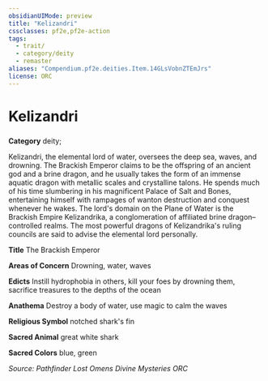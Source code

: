 ```yaml
---
obsidianUIMode: preview
title: "Kelizandri"
cssclasses: pf2e,pf2e-action
tags:
  - trait/
  - category/deity
  - remaster
aliases: "Compendium.pf2e.deities.Item.14GLsVobnZTEmJrs"
license: ORC
---
```

# Kelizandri

### 

**Category** deity; 




Kelizandri, the elemental lord of water, oversees the deep sea, waves, and drowning. The Brackish Emperor claims to be the offspring of an ancient god and a brine dragon, and he usually takes the form of an immense aquatic dragon with metallic scales and crystalline talons. He spends much of his time slumbering in his magnificent Palace of Salt and Bones, entertaining himself with rampages of wanton destruction and conquest whenever he wakes. The lord's domain on the Plane of Water is the Brackish Empire Kelizandrika, a conglomeration of affiliated brine dragon–controlled realms. The most powerful dragons of Kelizandrika's ruling councils are said to advise the elemental lord personally.

**Title** The Brackish Emperor

**Areas of Concern** Drowning, water, waves

**Edicts** Instill hydrophobia in others, kill your foes by drowning them, sacrifice treasures to the depths of the ocean

**Anathema** Destroy a body of water, use magic to calm the waves

**Religious Symbol** notched shark's fin

**Sacred Animal** great white shark

**Sacred Colors** blue, green

*Source: Pathfinder Lost Omens Divine Mysteries*
*ORC*